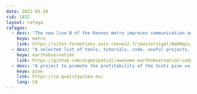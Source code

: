 ```yaml
---
date: 2022-05-26
rid: 1832
layout: rafaga
rafagas:
  - desc: "The new line B of the Rennes metro improves communication and shortens travel times in the city, as seen in one of the projects of the MASTER GÉOMATIQUE / SIGAT"
    keyw: metro
    link: https://sites-formations.univ-rennes2.fr/mastersigat/WebMaps/Metro_Swipe.html
  - desc: "A selected list of tools, tutorials, code, useful projects, links, things about Earth observation and geospatial topics with 550 resources, emerged from the #scenefromabove podcast"
    keyw: earthobservation
    link: https://github.com/acgeospatial/awesome-earthobservation-code
  - desc: "A project to promote the profitability of the Scots pine value chain, promote the sustainable management of forests and prevent the abandonment of the management of Scots pine groves in the Eastern Pyrenees and Catalonia"
    keyw: pine
    link: https://ca.qualitypinea.eu/
    lang: CA
---
```

